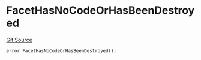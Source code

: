 # FacetHasNoCodeOrHasBeenDestroyed
[Git Source](https://github.com/thrackle-io/tron/blob/b7e3c80b9894bc0c1005dc8b0adb631c487f2598/src/client/token/handler/diamond/HandlerDiamond.sol)


```solidity
error FacetHasNoCodeOrHasBeenDestroyed();
```

